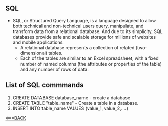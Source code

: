 ## SQL

- SQL, or Structured Query Language, is a language designed to allow both technical and non-technical users query, manipulate, and transform data from a relational database. And due to its simplicity, SQL databases provide safe and scalable storage for millions of websites and mobile applications.
    - A relational database represents a collection of related (two-dimensional) tables.
    - Each of the tables are similar to an Excel spreadsheet, with a fixed number of named columns (the attributes or properties of the table) and any number of rows of data.

## List of SQL commmands

1. CREATE DATABASE database_name - create a database
2. CREATE TABLE "table_name" - Create a table in a database.
3. INSERT INTO table_name
VALUES (value_1, value_2,....)


[<===BACK](README.MD)
